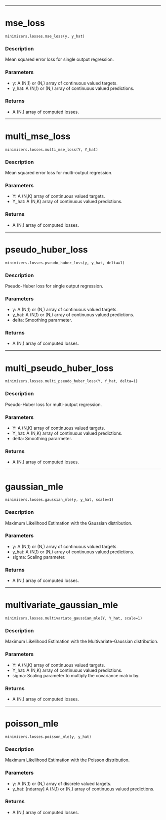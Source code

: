 ___
# mse_loss
```
minimizers.losses.mse_loss(y, y_hat)
```
### Description
Mean squared error loss for single output regression.
### Parameters
 - y: A (N,1) or (N,) array of continuous valued targets.
 - y_hat: A (N,1) or (N,) array of continuous valued predictions.
### Returns
 - A (N,) array of computed losses.

___
# multi_mse_loss
```
minimizers.losses.multi_mse_loss(Y, Y_hat)
```
### Description
Mean squared error loss for multi-output regression.
### Parameters
 - Y: A (N,K) array of continuous valued targets.
 - Y_hat: A (N,K) array of continuous valued predictions.
### Returns
 - A (N,) array of computed losses.

___
# pseudo_huber_loss
```
minimizers.losses.pseudo_huber_loss(y, y_hat, delta=1)
```
### Description
Pseudo-Huber loss for single output regression.
### Parameters
 - y: A (N,1) or (N,) array of continuous valued targets.
 - y_hat: A (N,1) or (N,) array of continuous valued predictions.
 - delta: Smoothing pararmeter.
### Returns
 - A (N,) array of computed losses.

___
# multi_pseudo_huber_loss
```
minimizers.losses.multi_pseudo_huber_loss(Y, Y_hat, delta=1)
```
### Description
Pseudo-Huber loss for multi-output regression.
### Parameters
 - Y: A (N,K) array of continuous valued targets.
 - Y_hat: A (N,K) array of continuous valued predictions.
 - delta: Smoothing pararmeter.
### Returns
 - A (N,) array of computed losses.

___
# gaussian_mle
```
minimizers.losses.gaussian_mle(y, y_hat, scale=1)
```
### Description
Maximum Likelihood Estimation with the Gaussian distribution.
### Parameters
 - y: A (N,1) or (N,) array of continuous valued targets.
 - y_hat: A (N,1) or (N,) array of continuous valued predictions.
 - sigma: Scaling parameter.
### Returns
 - A (N,) array of computed losses.

___
# multivariate_gaussian_mle
```
minimizers.losses.multivariate_gaussian_mle(Y, Y_hat, scale=1)
```
### Description
Maximum Likelihood Estimation with the Multivariate-Gaussian distribution.
### Parameters
 - Y: A (N,K) array of continuous valued targets.
 - Y_hat: A (N,K) array of continuous valued predictions.
 - sigma: Scaling parameter to multiply the covariance matrix by.
### Returns
 - A (N,) array of computed losses.

___
# poisson_mle
```
minimizers.losses.poisson_mle(y, y_hat)
```
### Description
Maximum Likelihood Estimation with the Poisson distribution.
### Parameters
 - y: A (N,1) or (N,) array of discrete valued targets.
 - y_hat: [ndarray] A (N,1) or (N,) array of continuous valued predictions.
### Returns
 - A (N,) array of computed losses.
